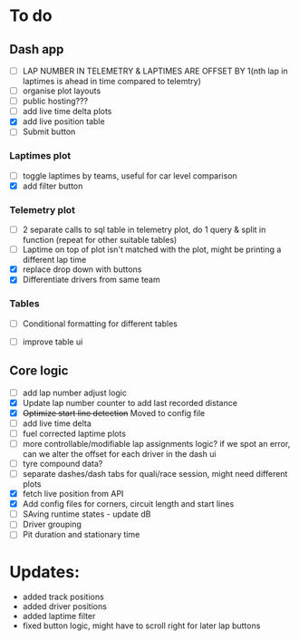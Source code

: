 # To do 

## Dash app 
  - [ ] LAP NUMBER IN TELEMETRY & LAPTIMES ARE OFFSET BY 1(nth lap in laptimes is ahead in time compared to telemtry)
  - [ ] organise plot layouts
  - [ ] public hosting???
  - [ ] add live time delta plots 
  - [x] add live position table
  - [ ] Submit button
  
### Laptimes plot 
  - [ ] toggle laptimes by teams, useful for car level comparison
  - [x] add filter button 
### Telemetry plot 
  - [ ] 2 separate calls to sql table in telemetry plot, do 1 query & split in function (repeat for other suitable tables)
  - [ ] Laptime on top of plot isn't matched with the plot, might be printing a different lap time
  - [x] replace drop down with buttons 
  - [x] Differentiate drivers from same team 
### Tables 
  - [ ] Conditional formatting for different tables
  - [ ] improve table ui
  

## Core logic 
  - [ ] add lap number adjust logic
  - [x] Update lap number counter to add last recorded distance 
  - [x] ~~Optimize start line detection~~ Moved to config file
  - [ ] add live time delta
  - [ ] fuel corrected laptime plots
  - [ ] more controllable/modifiable lap assignments logic? if we spot an error, can we alter the offset for each driver in the dash ui
  - [ ] tyre compound data?
  - [ ] separate dashes/dash tabs for quali/race session, might need different plots 
  - [x] fetch live position from API 
  - [x] Add config files for corners, circuit length and start lines
  - [ ] SAving runtime states - update dB
  - [ ] Driver grouping 
  - [ ] Pit duration and stationary time

# Updates:

 - added track positions
 - added driver positions
 - added laptime filter
 - fixed button logic, might have to scroll right for later lap buttons

 
